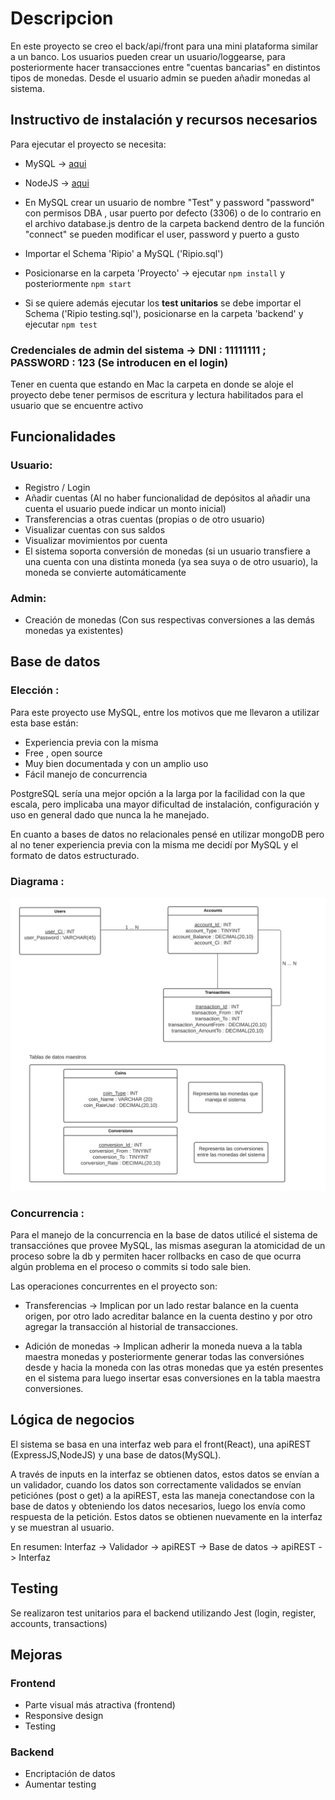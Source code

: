 # Descripcion

En este proyecto se creo el back/api/front para una mini plataforma similar a un banco.
Los usuarios pueden crear un usuario/loggearse, para posteriormente hacer transacciones entre "cuentas bancarias" en distintos tipos de monedas.
Desde el usuario admin se pueden añadir monedas al sistema.

## Instructivo de instalación y recursos necesarios

Para ejecutar el proyecto se necesita:

* MySQL -> [aqui](https://dev.mysql.com/downloads/mysql)
* NodeJS -> [aqui](https://nodejs.org/es/download/)
* En MySQL crear un usuario de nombre "Test" y password "password" con permisos DBA , usar puerto por defecto (3306) o de lo contrario en el archivo database.js dentro de la carpeta backend dentro de la función "connect" se pueden modificar el user, password y puerto a gusto
* Importar el Schema 'Ripio' a MySQL ('Ripio.sql')
* Posicionarse en la carpeta 'Proyecto' -> ejecutar `npm install` y posteriormente `npm start`

* Si se quiere además ejecutar los **test unitarios** se debe importar el Schema ('Ripio testing.sql'), posicionarse en la carpeta 'backend' y ejecutar `npm test`

### Credenciales de admin del sistema -> DNI : 11111111 ; PASSWORD : 123 (Se introducen en el login)

Tener en cuenta que estando en Mac la carpeta en donde se aloje el proyecto debe tener permisos de escritura y lectura habilitados para el usuario que se encuentre activo

## Funcionalidades

### Usuario:
* Registro / Login
* Añadir cuentas (Al no haber funcionalidad de depósitos al añadir una cuenta el usuario puede indicar un monto inicial)
* Transferencias a otras cuentas (propias o de otro usuario)
* Visualizar cuentas con sus saldos
* Visualizar movimientos por cuenta
* El sistema soporta conversión de monedas (si un usuario transfiere a una cuenta con una distinta moneda (ya sea suya o de otro usuario), la moneda se convierte automáticamente

### Admin:
* Creación de monedas (Con sus respectivas conversiones a las demás monedas ya existentes)

## Base de datos

### Elección :

Para este proyecto use MySQL, entre los motivos que me llevaron a utilizar esta base están:

* Experiencia previa con la misma
* Free , open source
* Muy bien documentada y con un amplio uso
* Fácil manejo de concurrencia

PostgreSQL sería una mejor opción a la larga por la facilidad con la que escala, pero implicaba una mayor dificultad de instalación, configuración y uso en general dado que nunca la he manejado.

En cuanto a bases de datos no relacionales pensé en utilizar mongoDB pero al no tener experiencia previa con la misma me decidí por MySQL y el formato de datos estructurado.

### Diagrama :

![This is a alt text.](/Database.png "This is a database diagram image.")

### Concurrencia :
Para el manejo de la concurrencia en la base de datos utilicé el sistema de transacciónes que provee MySQL, las mismas aseguran la atomicidad de un proceso sobre la db y permiten hacer rollbacks en caso de que ocurra algún problema en el proceso o commits si todo sale bien. 

Las operaciones concurrentes en el proyecto son:

* Transferencias -> Implican por un lado restar balance en la cuenta origen, por otro lado acreditar balance en la cuenta destino y por otro agregar la transacción al historial de transacciones.

* Adición de monedas -> Implican adherir la moneda nueva a la tabla maestra monedas y posteriormente generar todas las conversiónes desde y hacia la moneda con las otras monedas que ya estén presentes en el sistema para luego insertar esas conversiones en la tabla maestra conversiones.

## Lógica de negocios

El sistema se basa en una interfaz web para el front(React), una apiREST (ExpressJS,NodeJS) y una base de datos(MySQL).

A través de inputs en la interfaz se obtienen datos, estos datos se envían a un validador, cuando los datos son correctamente validados se envían peticiónes (post o get) a la apiREST, esta las maneja conectandose con la base de datos y obteniendo los datos necesarios, luego los envía como respuesta de la petición. Estos datos se obtienen nuevamente en la interfaz y se muestran al usuario.

En resumen: Interfaz -> Validador -> apiREST -> Base de datos -> apiREST -> Interfaz

## Testing

Se realizaron test unitarios para el backend utilizando Jest (login, register, accounts, transactions)

## Mejoras

### Frontend
* Parte visual más atractiva (frontend)
* Responsive design
* Testing

### Backend
* Encriptación de datos
* Aumentar testing
